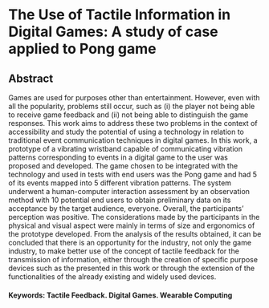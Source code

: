 # The Use of Tactile Information in Digital Games: A study of case applied to Pong game
## Abstract
Games are used for purposes other than entertainment. However, even with all the popularity, problems still occur, such as (i) the player not being able to receive game feedback and (ii) not being able to distinguish the game responses. This work aims to address these two problems in the context of accessibility and study the potential of using a technology in relation to traditional event communication techniques in digital games. In this work, a prototype of a vibrating wristband capable of communicating vibration patterns corresponding to events in a digital game to the user was proposed and developed. The game chosen to be integrated with the technology and used in tests with end users was the Pong game and had 5 of its events mapped into 5 different vibration patterns. The system underwent a human-computer interaction assessment by an observation method with 10 potential end users to obtain preliminary data on its acceptance by the target audience, everyone. Overall, the participants’ perception was positive. The considerations made by the participants in the physical and visual aspect were mainly in terms of size and ergonomics of the prototype developed. From the analysis of the results obtained, it can be concluded that there is an opportunity for the industry, not only the game industry, to make better use of the concept of tactile feedback for the transmission of information, either through the creation of specific purpose devices such as the presented in this work or through the extension of the functionalities of the already existing and widely used devices.
#### Keywords: Tactile Feedback. Digital Games. Wearable Computing
